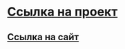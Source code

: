 # [Ссылка на проект](https://github.com/sashok66666/alexkaravaev.github.io/edit/develop)
## [Ссылка на сайт](https://sashok66666.github.io/alexkaravaev.github.io)
